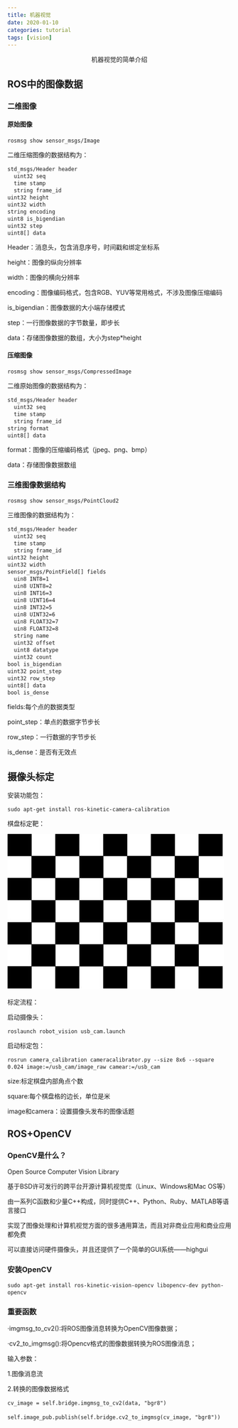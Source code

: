 ```yaml
---
title: 机器视觉
date: 2020-01-10
categories: tutorial
tags: [vision]
---
```


<center>机器视觉的简单介绍</center>

<!-- more -->


## ROS中的图像数据

### 二维图像

#### 原始图像

```
rosmsg show sensor_msgs/Image
```

二维压缩图像的数据结构为：

```
std_msgs/Header header
  uint32 seq
  time stamp
  string frame_id
uint32 height
uint32 width
string encoding
uint8 is_bigendian
uint32 step
uint8[] data
```

Header：消息头，包含消息序号，时间戳和绑定坐标系

height：图像的纵向分辨率

width：图像的横向分辨率

encoding：图像编码格式，包含RGB、YUV等常用格式，不涉及图像压缩编码

is_bigendian：图像数据的大小端存储模式

step：一行图像数据的字节数量，即步长

data：存储图像数据的数组，大小为step*height

#### 压缩图像

```
rosmsg show sensor_msgs/CompressedImage
```

二维原始图像的数据结构为：

```
std_msgs/Header header
  uint32 seq
  time stamp
  string frame_id
string format
uint8[] data
```

format：图像的压缩编码格式（jpeg、png、bmp）

data：存储图像数据数组

### 三维图像数据结构

```
rosmsg show sensor_msgs/PointCloud2
```

三维图像的数据结构为：

```
std_msgs/Header header
  uint32 seq
  time stamp
  string frame_id
uint32 height
uint32 width
sensor_msgs/PointField[] fields
  uin8 INT8=1
  uin8 UINT8=2
  uin8 INT16=3
  uin8 UINT16=4
  uin8 INT32=5
  uin8 UINT32=6
  uin8 FLOAT32=7
  uin8 FLOAT32=8
  string name
  uint32 offset
  uint8 datatype
  uint32 count
bool is_bigendian
uint32 point_step
uint32 row_step
uint8[] data
bool is_dense
```

fields:每个点的数据类型

point_step：单点的数据字节步长

row_step：一行数据的字节步长

is_dense：是否有无效点

## 摄像头标定

安装功能包：

```
sudo apt-get install ros-kinetic-camera-calibration
```

棋盘标定靶：

![](https://raw.githubusercontent.com/PigGeorge13/PigGeorge13.github.io/master/assets/images/TIM截图20200110120734.jpg)

标定流程：

启动摄像头：

```
roslaunch robot_vision usb_cam.launch
```

启动标定包：

```
rosrun camera_calibration cameracalibrator.py --size 8x6 --square 0.024 image:=/usb_cam/image_raw camear:=/usb_cam
```

size:标定棋盘内部角点个数

square:每个棋盘格的边长，单位是米

image和camera：设置摄像头发布的图像话题

## ROS+OpenCV

### OpenCV是什么？

Open Source Computer Vision Library

基于BSD许可发行的跨平台开源计算机视觉库（Linux、Windows和Mac OS等）

由一系列C函数和少量C++构成，同时提供C++、Python、Ruby、MATLAB等语言接口

实现了图像处理和计算机视觉方面的很多通用算法，而且对非商业应用和商业应用都免费

可以直接访问硬件摄像头，并且还提供了一个简单的GUI系统——highgui

### 安装OpenCV


```
sudo apt-get install ros-kinetic-vision-opencv libopencv-dev python-opencv
```

### 重要函数

·imgmsg_to_cv2():将ROS图像消息转换为OpenCV图像数据；

·cv2_to_imgmsg():将Opencv格式的图像数据转换为ROS图像消息；

输入参数：

1.图像消息流

2.转换的图像数据格式

```
cv_image = self.bridge.imgmsg_to_cv2(data, "bgr8")

self.image_pub.publish(self.bridge.cv2_to_imgmsg(cv_image, "bgr8"))
```
